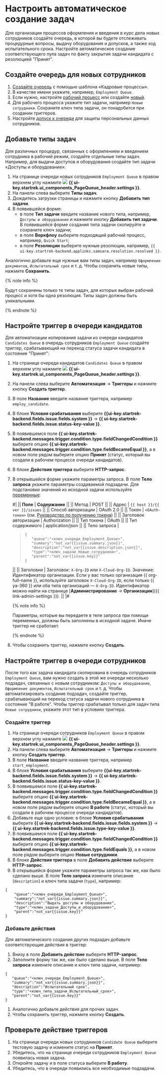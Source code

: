 # Настроить автоматическое создание задач

Для организации процессов оформления и введения в курс дела новых сотрудников создайте очередь, в которой вы будете отслеживать процедурные вопросы, выдачу оборудования и допусков, а также ход испытательного срока. Настройте автоматическое создание соответствующего пула задач по факту закрытия задачи кандидата с резолюцией "Принят".

## Создайте очередь для новых сотрудников

1. [Создайте очередь](manager/create-queue.md) с помощью шаблона «Кадровые процессы». 
1. В качестве имени укажите, например, `Employment Queue`.
1. Если нужно, настройте [рабочий процесс](manager/workflows.md#section_hr) или создайте [новый](manager/add-workflow.md).
1. Для рабочего процесса укажите тип задачи, например `Новые сотрудники`. Сохраните ключ типа задачи, он понадобится при создании триггеров.
1. Настройте [допуск к очереди](manager/queue-access.md) для защиты персональных данных сотрудников.

## Добавьте типы задач

Для различных процедур, связанных с оформлением и введением сотрудника в рабочий режим, создайте отдельные типы задач. Например, для выдачи доступов и оборудования создайте тип задачи «Доступы и оборудование»:

1. На странице очереди новых сотрудников `Employment Queue` в правом верхнем углу нажмите ![](../_assets/tracker/svg/queue-settings.svg) **{{ ui-key.startrek.ui_components_PageQueue_header.settings }}**.
1. На панели слева выберите **Типы задач**.
1. Дождитесь загрузки страницы и нажмите кнопку **Добавить тип задачи**.
1. В появившейся форме:
   * в поле **Тип задачи** введите название нового типа, например, `Доступы и оборудование` и нажмите кнопку **Добавить тип задачи**. В появившейся форме создания типа задачи скопируйте и сохраните ключ задачи;
   * в поле  **Воркфлоу** выберите подходящий рабочий процесс, например, `Quick Start`;
   * в поле **Резолюции** выберите нужные резолюции, например, `{{ ui-key.startrek-backend.applinks.samsara.resolution.resolved }}`.

Аналогично добавьте еще нужные вам типы задач, например `Оформление документов`, `Испытательный срок` и т. д.
Чтобы сохранить новые типы, нажмите **Сохранить**.

{% note info %}

Будут сохранены только те типы задач, для которых выбран рабочий процесс и хотя бы одна резолюция.
Типы задач должны быть уникальными.

{% endnote %}


## Настройте триггер в очереди кандидатов

Для автоматизации копирования задачи из очереди кандидатов `Candidates Queue` в очередь сотрудников `Employment Queue` создайте триггер, срабатывающий на переход статуса задачи кандидата в состояние "Принят":

1. На странице очереди кандидатов `Candidates Queue` в правом верхнем углу нажмите ![](../_assets/tracker/svg/queue-settings.svg) **{{ ui-key.startrek.ui_components_PageQueue_header.settings }}**.
1. На панели слева выберите **Автоматизация** → **Триггеры** и нажмите кнопку **Создать триггер**.
1. В поле **Название** введите название триггера, например `employ_candidate`.
1. В блоке **Условия срабатывания** выберите **{{ui-key.startrek-backend.fields.issue.fields.system }}**  → **{{ ui-key.startrek-backend.fields.issue.status-key-value }}**.
1. В появившемся поле **{{ ui-key.startrek-backend.messages.trigger.condition.type.fieldChangedCondition }}** выберите опцию **{{ ui-key.startrek-backend.messages.trigger.condition.type.fieldBecameEqual }}**, а в новом поле рядом выберите опцию **Принят** (статус, который вы создали в рабочем процессе очереди кандидатов).
1. В блоке **Действия триггера** выберите **HTTP-запрос**.
1. В открывшейся форме укажите параметры запроса. В поле **Тело запроса** укажите параметры создаваемой подзадачи. Для подстановки значений из исходной задачи используйте [переменные](user/vars.md):

    #|
    || **Поле** | **Содержание** ||
    || Метод | POST ||
    || Адрес | `{{ host }}/{{ ver }}/issues` ||
    || Способ авторизации | OAuth 2.0 ||
    || Токен | `<OAuth-токен>` (см. [Руководство по получению токена](concepts/access.md#section_about_OAuth)) ||
    || Заголовок авторизации | Authorization ||
    || Тип токена | OAuth ||
    || Тип содержимого | application/json ||
    || Тело запроса |
    >```
    >{
    >    "queue":"<ключ_очереди_Employment_Queue>",
    >    "summary":"not_var{{issue.summary.json}}",
    >    "description":"not_var{{issue.description.json}}",
    >    "type":"<ключ_задачи_Новые_сотрудники>",
    >    "parent":"not_var{{issue.key}}"
    >}
    >```
    ||
    || Заголовки | Заголовок: `X-Org-ID` или `X-Cloud-Org-ID`.
    Значение: Идентификатор организации. Если у вас только организация {{ org-full-name }}, используйте заголовок `X-Cloud-Org-ID`, если только {{ ya-360 }} или оба типа организаций — `X-Org-ID`. Идентификатор можно найти на странице [**Администрирование** → **Организации**]({{ link-admin-settings }}). ||
    |#

    {% note info %}

    Параметры, которые вы передаете в теле запроса при помощи переменных, должны быть заполнены в исходной задаче. Иначе триггер не сработает.

    {% endnote %}

1. Чтобы сохранить триггер, нажмите кнопку **Создать**.  


## Настройте триггер в очереди сотрудников

После того как задача кандидата скопирована в очередь сотрудников `Employment Queue`, вам нужно создать в этой же очереди несколько подзадач, связанных с новым сотрудником: `Доступы и оборудование`, `Оформление документов`, `Испытательный срок` и т. д. Чтобы автоматизировать создание подзадач, создайте триггер, срабатывающий на переход статуса задачи нового сотрудника в состояние "В работе". Чтобы триггер срабатывал только для задач типа `Новые сотрудники`, укажите этот тип в условиях триггера.

### Создайте триггер 

1. На странице очереди сотрудников `Employment Queue` в правом верхнем углу нажмите ![](../_assets/tracker/svg/queue-settings.svg) **{{ ui-key.startrek.ui_components_PageQueue_header.settings }}**.
1. На панели слева выберите **Автоматизация** → **Триггеры** и нажмите кнопку **Создать триггер**.
1. В поле **Название** введите название триггера, например `start_employment`.
1. В блоке **Условия срабатывания** выберите **{{ui-key.startrek-backend.fields.issue.fields.system }}** → **{{ ui-key.startrek-backend.fields.issue.status-key-value }}**.
1. В появившемся поле **{{ ui-key.startrek-backend.messages.trigger.condition.type.fieldChangedCondition }}** выберите опцию **{{ ui-key.startrek-backend.messages.trigger.condition.type.fieldBecameEqual }}**, а в новом поле рядом выберите опцию **В работе** (статус, который вы создали в рабочем процессе очереди кандидатов).
1. Добавьте еще одно условие: в блоке **Условия срабатывания** выберите **{{ ui-key.startrek-backend.fields.issue.fields.system }}** → **{{ ui-key.startrek-backend.fields.issue.type-key-value }}**.
1. В появившемся поле **{{ ui-key.startrek-backend.messages.trigger.condition.type.fieldChangedCondition }}** выберите опцию **{{ ui-key.startrek-backend.messages.trigger.condition.type.fieldEquals }}**, а в новом поле рядом выберите опцию **Новые сотрудники**.
1. В блоке **Действия триггера** в поле **Добавить действие** выберите **HTTP-запрос**.
1. В открывшейся форме укажите параметры запроса так же, как было сделано выше. В поле **Тело запроса** измените описание (`description`) и ключ типа задачи (`type`), например: 

```
{
    "queue":"<ключ_очереди_Employment_Queue>",
    "summary":"not_var{{issue.summary.json}}",
    "description":"Выдать доступы и оборудование",
    "type":"<ключ_задачи_Доступы_и_оборудование>",
    "parent":"not_var{{issue.key}}"
}
```

### Добавьте действия

Для автоматического создания других подзадач добавьте соответствующие действия в триггер:

1. Внизу в поле **Добавить действие** выберите **HTTP-запрос**.
1. Заполните форму так же, как было сделано выше. В поле **Тело запроса** измените описание и ключ типа задачи, например:

```
{
   "queue":"<ключ_очереди_Employment_Queue>",
   "summary":"not_var{{issue.summary.json}}",
   "description":"Испытательный срок",
   "type":"<ключ_типа_задачи_Испытательный_срок>",
   "parent":"not_var{{issue.key}}"
}
```
1. Аналогично добавьте действия для прочих задач.
1. Чтобы сохранить триггер, нажмите кнопку **Создать**.  

## Проверьте действие триггеров

1. На странице очереди новых сотрудников `Candidate Queue` выберите тестовую задачу и измените статус на **Принят**.
1. Убедитесь, что на странице очереди сотрудников `Employment Queue` появилась новая задача.
1. Откройте задачу и в поле статуса выберите **В работу**.
1. Убедитесь, что в очереди появились все необходимые подзадачи.
